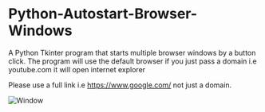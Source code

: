 # Python-Autostart-Browser-Windows
A Python Tkinter program that starts multiple browser windows by a button click.
The program will use the default browser if you just pass a domain i.e youtube.com it will open internet explorer

Please use a full link i.e https://www.google.com/ not just a domain.

![Window](https://user-images.githubusercontent.com/54156166/82734842-c997c280-9d1d-11ea-9d0f-7318854198eb.png)

